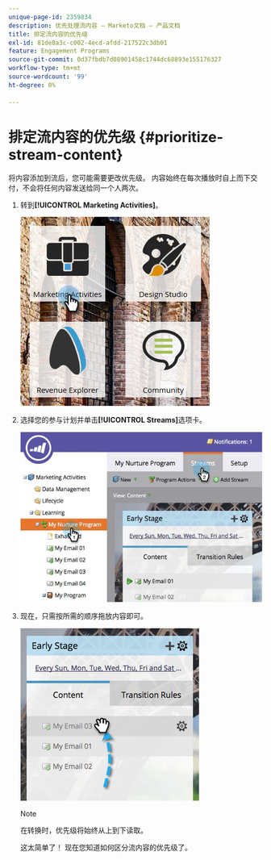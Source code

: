 ```yaml
---
unique-page-id: 2359834
description: 优先处理流内容 — Marketo文档 — 产品文档
title: 排定流内容的优先级
exl-id: 81de8a3c-c002-4ecd-afdd-217522c3db01
feature: Engagement Programs
source-git-commit: 0d37fbdb7d08901458c1744dc68893e155176327
workflow-type: tm+mt
source-wordcount: '99'
ht-degree: 0%

---
```


# 排定流内容的优先级 {#prioritize-stream-content}

将内容添加到流后，您可能需要更改优先级。 内容始终在每次播放时自上而下交付，不会将任何内容发送给同一个人两次。

1. 转到&#x200B;**[!UICONTROL Marketing Activities]**。

   ![](assets/ma.png)

1. 选择您的参与计划并单击&#x200B;**[!UICONTROL Streams]**&#x200B;选项卡。

   ![](assets/cloneasteam-1.jpg)

1. 现在，只需按所需的顺序拖放内容即可。

   ![](assets/image2014-9-15-17-3a5-3a45.png)

   >[!NOTE]
   >
   >在转换时，优先级将始终从上到下读取。

   这太简单了！ 现在您知道如何区分流内容的优先级了。
